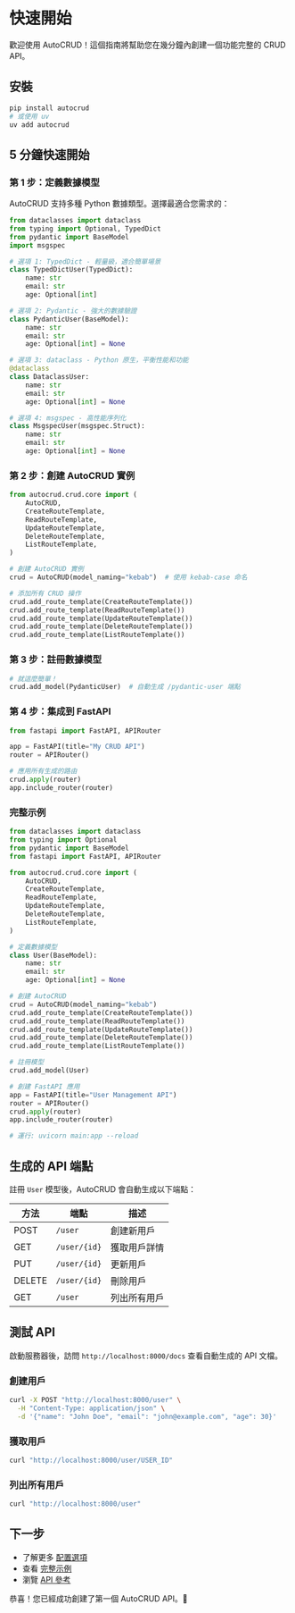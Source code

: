 # 快速開始

歡迎使用 AutoCRUD！這個指南將幫助您在幾分鐘內創建一個功能完整的 CRUD API。

## 安裝

```bash
pip install autocrud
# 或使用 uv
uv add autocrud
```

## 5 分鐘快速開始

### 第 1 步：定義數據模型

AutoCRUD 支持多種 Python 數據類型。選擇最適合您需求的：

```python
from dataclasses import dataclass
from typing import Optional, TypedDict
from pydantic import BaseModel
import msgspec

# 選項 1: TypedDict - 輕量級，適合簡單場景
class TypedDictUser(TypedDict):
    name: str
    email: str
    age: Optional[int]

# 選項 2: Pydantic - 強大的數據驗證
class PydanticUser(BaseModel):
    name: str
    email: str
    age: Optional[int] = None

# 選項 3: dataclass - Python 原生，平衡性能和功能
@dataclass
class DataclassUser:
    name: str
    email: str
    age: Optional[int] = None

# 選項 4: msgspec - 高性能序列化
class MsgspecUser(msgspec.Struct):
    name: str
    email: str
    age: Optional[int] = None
```

### 第 2 步：創建 AutoCRUD 實例

```python
from autocrud.crud.core import (
    AutoCRUD,
    CreateRouteTemplate,
    ReadRouteTemplate,
    UpdateRouteTemplate,
    DeleteRouteTemplate,
    ListRouteTemplate,
)

# 創建 AutoCRUD 實例
crud = AutoCRUD(model_naming="kebab")  # 使用 kebab-case 命名

# 添加所有 CRUD 操作
crud.add_route_template(CreateRouteTemplate())
crud.add_route_template(ReadRouteTemplate())
crud.add_route_template(UpdateRouteTemplate())
crud.add_route_template(DeleteRouteTemplate())
crud.add_route_template(ListRouteTemplate())
```

### 第 3 步：註冊數據模型

```python
# 就這麼簡單！
crud.add_model(PydanticUser)  # 自動生成 /pydantic-user 端點
```

### 第 4 步：集成到 FastAPI

```python
from fastapi import FastAPI, APIRouter

app = FastAPI(title="My CRUD API")
router = APIRouter()

# 應用所有生成的路由
crud.apply(router)
app.include_router(router)
```

### 完整示例

```python
from dataclasses import dataclass
from typing import Optional
from pydantic import BaseModel
from fastapi import FastAPI, APIRouter

from autocrud.crud.core import (
    AutoCRUD,
    CreateRouteTemplate,
    ReadRouteTemplate,
    UpdateRouteTemplate,
    DeleteRouteTemplate,
    ListRouteTemplate,
)

# 定義數據模型
class User(BaseModel):
    name: str
    email: str
    age: Optional[int] = None

# 創建 AutoCRUD
crud = AutoCRUD(model_naming="kebab")
crud.add_route_template(CreateRouteTemplate())
crud.add_route_template(ReadRouteTemplate())
crud.add_route_template(UpdateRouteTemplate())
crud.add_route_template(DeleteRouteTemplate())
crud.add_route_template(ListRouteTemplate())

# 註冊模型
crud.add_model(User)

# 創建 FastAPI 應用
app = FastAPI(title="User Management API")
router = APIRouter()
crud.apply(router)
app.include_router(router)

# 運行: uvicorn main:app --reload
```

## 生成的 API 端點

註冊 `User` 模型後，AutoCRUD 會自動生成以下端點：

| 方法 | 端點 | 描述 |
|------|------|------|
| POST | `/user` | 創建新用戶 |
| GET | `/user/{id}` | 獲取用戶詳情 |
| PUT | `/user/{id}` | 更新用戶 |
| DELETE | `/user/{id}` | 刪除用戶 |
| GET | `/user` | 列出所有用戶 |

## 測試 API

啟動服務器後，訪問 `http://localhost:8000/docs` 查看自動生成的 API 文檔。

### 創建用戶
```bash
curl -X POST "http://localhost:8000/user" \
  -H "Content-Type: application/json" \
  -d '{"name": "John Doe", "email": "john@example.com", "age": 30}'
```

### 獲取用戶
```bash
curl "http://localhost:8000/user/USER_ID"
```

### 列出所有用戶
```bash
curl "http://localhost:8000/user"
```

## 下一步

- 了解更多 [配置選項](user_guide.md#配置)
- 查看 [完整示例](examples.md)
- 瀏覽 [API 參考](api_reference.md)

恭喜！您已經成功創建了第一個 AutoCRUD API。🎉

